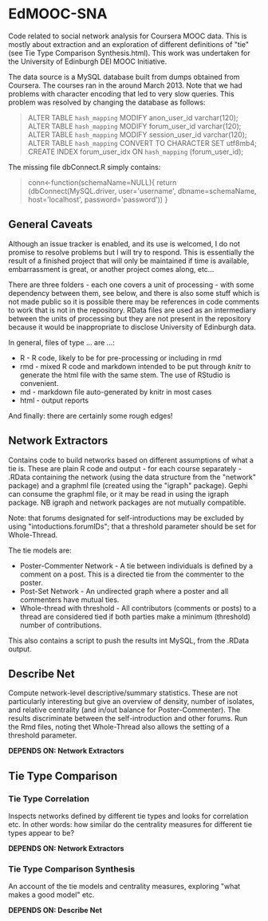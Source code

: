 EdMOOC-SNA
==========
Code related to social network analysis for Coursera MOOC data. This is mostly about extraction and an exploration of different definitions of "tie" (see Tie Type Comparison Synthesis.html). This work was undertaken for the University of Edinburgh DEI MOOC Initiative.

The data source is a MySQL database built from dumps obtained from Coursera. The courses ran in the around March 2013. Note that we had problems with character encoding that led to very slow queries. This problem was resolved by changing the database as follows:

> ALTER TABLE `hash_mapping` MODIFY anon_user_id varchar(120);
> ALTER TABLE `hash_mapping` MODIFY forum_user_id varchar(120);
> ALTER TABLE `hash_mapping` MODIFY session_user_id varchar(120);
> ALTER TABLE `hash_mapping` CONVERT TO CHARACTER SET utf8mb4;
> CREATE INDEX forum_user_idx ON `hash_mapping` (forum_user_id);

The missing file dbConnect.R simply contains:

> conn<-function(schemaName=NULL){
>    return (dbConnect(MySQL.driver, user='username', dbname=schemaName, 
>                    host='localhost', password='password'))
> }

General Caveats
------------

Although an issue tracker is enabled, and its use is welcomed, I do not promise to resolve problems but I will try to respond. This is essentially the result of a finished project that will only be maintained if time is available, embarrassment is great, or another project comes along, etc...

There are three folders - each one covers a unit of processing - with some dependency between them, see below, and there is also some stuff which is not made public so it is possible there may be references in code comments to work that is not in the repository. RData files are used as an intermediary between the units of processing but they are not present in the repository because it would be inappropriate to disclose University of Edinburgh data.

In general, files of type ... are ...:
* R - R code, likely to be for pre-processing or including in rmd
* rmd - mixed R code and markdown intended to be put through _knitr_ to generate the html file with the same stem. The use of RStudio is convenient.
* md - markdown file auto-generated by knitr in most cases
* html - output reports

And finally:  there are certainly some rough edges!

Network Extractors
-----------------

Contains code to build networks based on different assumptions of what a tie is. These are plain R code and output - for each course separately - .RData containing the network (using the data structure from the "network" package) and a graphml file (created using the "igraph" package). Gephi can consume the graphml file, or it may be read in using the igraph package. NB igraph and network packages are not mutually compatible.

Note: that forums designated for self-introductions may be excluded by using "intoductions.forumIDs"; that a threshold parameter should be set for Whole-Thread.

The tie models are:
* Poster-Commenter Network - A tie between individuals is defined by a comment on a post. This is a directed tie from the commenter to the poster.
* Post-Set Network - An undirected graph where a poster and all commenters have mutual ties.
* Whole-thread with threshold - All contributors (comments or posts) to a thread are considered tied if both parties make a minimum (threshold) number of contributions.

This also contains a script to push the results int MySQL, from the .RData output.

Describe Net
------------

Compute network-level descriptive/summary statistics. These are not particularly interesting but give an overview of density, number of isolates, and relative centrality (and in/out balance for Poster-Commenter). The results discriminate between the self-introduction and other forums. Run the Rmd files, noting thet Whole-Thread also allows the setting of a threshold parameter.

**DEPENDS ON: Network Extractors**

Tie Type Comparison
------------

### Tie Type Correlation

Inspects networks defined by different tie types and looks for correlation etc. In other words: how similar do the centrality measures for different tie types appear to be?

**DEPENDS ON: Network Extractors**

### Tie Type Comparison Synthesis 

An account of the tie models and centrality measures, exploring "what makes a good model" etc.

**DEPENDS ON: Describe Net**